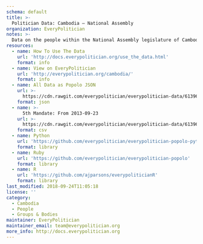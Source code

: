 ```yaml
---
schema: default
title: >-
  Politician Data: Cambodia — National Assembly
organization: EveryPolitician
notes: >-
  Data on the people within the National Assembly legislature of Cambodia.
resources:
  - name: How To Use The Data
    url: 'http://docs.everypolitician.org/use_the_data.html'
    format: info
  - name: View on EveryPolitician
    url: 'http://everypolitician.org/cambodia/'
    format: info
  - name: All Data as Popolo JSON
    url: >-
      https://cdn.rawgit.com/everypolitician/everypolitician-data/61396098e976df3cc0bcaae5a315a1c5b35cb683/data/Cambodia/National_Assembly/ep-popolo-v1.0.json
    format: json
  - name: >-
      5th Mandate: From 2013-09-23
    url: >-
      https://cdn.rawgit.com/everypolitician/everypolitician-data/61396098e976df3cc0bcaae5a315a1c5b35cb683/data/Cambodia/National_Assembly/term-5.csv
    format: csv
  - name: Python
    url: 'https://github.com/everypolitician/everypolitician-popolo-python'
    format: library
  - name: Ruby
    url: 'https://github.com/everypolitician/everypolitician-popolo'
    format: library
  - name: R
    url: 'https://github.com/ajparsons/everypoliticianR'
    format: library
last_modified: 2018-09-24T11:05:18
license: ''
category:
  - Cambodia
  - People
  - Groups & Bodies
maintainer: EveryPolitician
maintainer_email: team@everypolitician.org
more_info: http://docs.everypolitician.org
---
```

